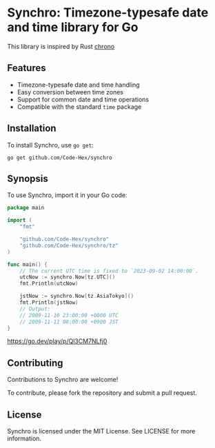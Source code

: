 # Synchro: Timezone-typesafe date and time library for Go

This library is inspired by Rust [chrono](https://github.com/chronotope/chrono)

## Features

- Timezone-typesafe date and time handling
- Easy conversion between time zones
- Support for common date and time operations
- Compatible with the standard `time` package

## Installation

To install Synchro, use `go get`:

    go get github.com/Code-Hex/synchro

## Synopsis

To use Synchro, import it in your Go code:

```go
package main

import (
    "fmt"

    "github.com/Code-Hex/synchro"
    "github.com/Code-Hex/synchro/tz"
)

func main() {
    // The current UTC time is fixed to `2023-09-02 14:00:00`.
    utcNow := synchro.Now[tz.UTC]()
    fmt.Println(utcNow)

    jstNow := synchro.Now[tz.AsiaTokyo]()
    fmt.Println(jstNow)
    // Output:
    // 2009-11-10 23:00:00 +0000 UTC
    // 2009-11-11 08:00:00 +0900 JST
}
```

https://go.dev/play/p/Ql3CM7NLfj0

## Contributing

Contributions to Synchro are welcome!

To contribute, please fork the repository and submit a pull request.


## License

Synchro is licensed under the MIT License. See LICENSE for more information.
